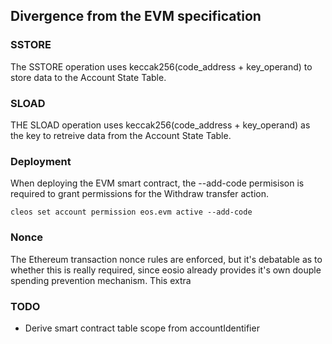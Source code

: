 ## Divergence from the EVM specification

### SSTORE

The SSTORE operation uses keccak256(code_address + key_operand) to store data to the Account State Table.

### SLOAD

THE SLOAD operation uses keccak256(code_address + key_operand) as the key to retreive data from the Account State Table.

### Deployment

When deploying the EVM smart contract, the --add-code permisison is required to grant permissions for the Withdraw transfer action.

```
cleos set account permission eos.evm active --add-code
```

### Nonce

The Ethereum transaction nonce rules are enforced, but it's debatable as to whether this is really required, since eosio already provides it's own douple spending prevention mechanism. This extra

### TODO

- Derive smart contract table scope from accountIdentifier
